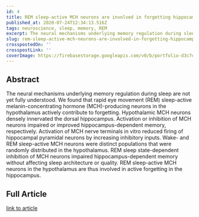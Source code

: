 ```yaml
---
id: 4
title: REM sleep-active MCH neurons are involved in forgetting hippocampus-dependent memories
published_at: 2020-07-24T12:34:13.516Z
tags: neuroscience, sleep, memory, REM
excerpt: The neural mechanisms underlying memory regulation during sleep are not yet fully understood. We found that rapid eye...
slug: rem-sleep-active-mch-neurons-are-involved-in-forgetting-hippocampus-dependent-memories
crosspostedOn: ''
crosspostLink: ''
coverImage: https://firebasestorage.googleapis.com/v0/b/portfolio-d3c7c.appspot.com/o/a11y-banner.png?alt=media&token=283cad1b-a4d7-43ce-b4d3-c60d062ec636
---
```


## Abstract

The neural mechanisms underlying memory regulation during sleep are not yet fully understood. We found that rapid eye
movement (REM) sleep-active melanin-concentrating hormone (MCH)-producing neurons in the hypothalamus actively
contribute to forgetting. Hypothalamic MCH neurons densely innervated the dorsal hippocampus. Activation or inhibition
of MCH neurons impaired or improved hippocampus-dependent memory, respectively. Activation of MCH nerve terminals in
vitro reduced firing of hippocampal pyramidal neurons by increasing inhibitory inputs. Wake- and REM sleep-active MCH
neurons were distinct populations that were randomly distributed in the hypothalamus. REM sleep state-dependent
inhibition of MCH neurons impaired hippocampus-dependent memory without affecting sleep architecture or quality. REM
sleep-active MCH neurons in the hypothalamus are thus involved in active forgetting in the hippocampus.

## Full Article

[link to article](https://www.ncbi.nlm.nih.gov/pmc/articles/PMC7378274/)
